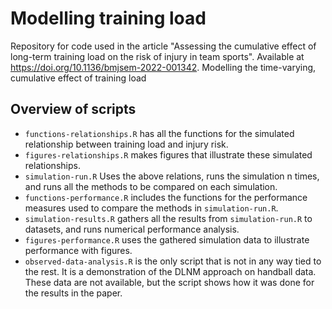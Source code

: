 # Modelling training load
Repository for code used in the article "Assessing the cumulative effect of long-term training load on the risk of injury in team sports". 
Available at https://doi.org/10.1136/bmjsem-2022-001342. Modelling the time-varying, cumulative effect of training load

## Overview of scripts
* `functions-relationships.R` has all the functions for the simulated relationship between training load and injury risk.
* `figures-relationships.R` makes figures that illustrate these simulated relationships.
* `simulation-run.R` Uses the above relations, runs the simulation n times, and runs all the methods to be compared on each simulation.
* `functions-performance.R` includes the functions for the performance measures used to compare the methods in `simulation-run.R`.
* `simulation-results.R` gathers all the results from `simulation-run.R` to datasets, and runs numerical performance analysis.
* `figures-performance.R` uses the gathered simulation data to illustrate performance with figures.
* `observed-data-analysis.R` is the only script that is not in any way tied to the rest. 
It is a demonstration of the DLNM approach on handball data. These data are not available, but the script shows how it was done for the results in the paper.
